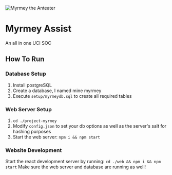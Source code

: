 ![Myrmey the Anteater](https://image.ibb.co/mOvUkm/rsz_myrmey.png)
# Myrmey Assist
An all in one UCI SOC
## How To Run
### Database Setup
1. Install postgreSQL
2. Create a database, I named mine myrmey
3. Execute `setup/myrmeydb.sql` to create all required tables

### Web Server Setup
1. `cd ./project-myrmey`
2. Modify `config.json` to set your db options as well as the server's salt for hashing purposes
2. Start the web server: `npm i && npm start`

### Website Development
Start the react development server by running: `cd ./web && npm i && npm start`
Make sure the web server and database are running as well!
